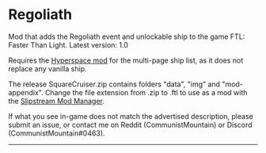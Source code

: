 # Regoliath
Mod that adds the Regoliath event and unlockable ship to the game FTL: Faster Than Light. Latest version: 1.0

Requires the [Hyperspace mod](https://github.com/FTL-Hyperspace/FTL-Hyperspace) for the multi-page ship list, as it does not replace any vanilla ship.

The release SquareCruiser.zip contains folders "data", "img" and "mod-appendix". Change the file extension from .zip to .ftl to use as a mod with the [Slipstream Mod Manager](https://github.com/Vhati/Slipstream-Mod-Manager).

If what you see in-game does not match the advertised description, please submit an issue, or contact me on Reddit (CommunistMountain) or Discord (CommunistMountain#0463).
<hr>

